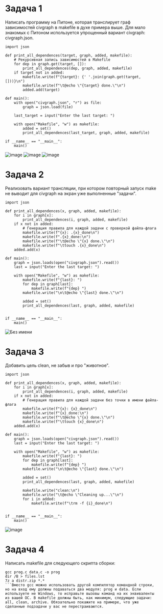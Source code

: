 # Задача 1
Написать программу на Питоне, которая транслирует граф зависимостей civgraph в makefile в духе примера выше. Для мало знакомых с Питоном используется упрощенный вариант civgraph: civgraph.json.
```
import json

def print_all_dependences(target, graph, added, makefile):
    # Рекурсивная запись зависимостей в Makefile
    for dep in graph.get(target, []):
        print_all_dependences(dep, graph, added, makefile)
    if target not in added:
        makefile.write(f"{target}: {' '.join(graph.get(target, []))}\n")
        makefile.write(f"\t@echo \"{target} done.\"\n")
        added.add(target)

def main():
    with open("civgraph.json", "r") as file:
        graph = json.load(file)

    last_target = input("Enter the last target: ")

    with open("Makefile", "w") as makefile:
        added = set()
        print_all_dependences(last_target, graph, added, makefile)

if __name__ == "__main__":
    main()
```

![image](https://github.com/user-attachments/assets/6b91fc88-7d55-457d-948f-89ccb793e63a)
![image](https://github.com/user-attachments/assets/1269f3c3-1735-4436-bac7-6b3acda6fd94)
![image](https://github.com/user-attachments/assets/b55087f6-0e27-46ef-b7e8-4192d92669c7)

# Задача 2
Реализовать вариант трансляции, при котором повторный запуск make не выводит для civgraph на экран уже выполненные "задачи".
```
import json

def print_all_dependences(x, graph, added, makefile):
    for i in graph[x]:
        print_all_dependences(i, graph, added, makefile)
    if x not in added:
        # Генерация правила для каждой задачи с проверкой файла-флага
        makefile.write(f"{x}: .{x}_done\n")
        makefile.write(f".{x}_done:\n")
        makefile.write(f"\t@echo \"{x} done.\"\n")
        makefile.write(f"\ttouch .{x}_done\n")
    added.add(x)

def main():
    graph = json.loads(open("civgraph.json").read())
    last = input("Enter the last target: ")

    with open("Makefile", "w") as makefile:
        makefile.write(f"{last}: ")
        for dep in graph[last]:
            makefile.write(f"{dep} ")
        makefile.write("\n\t@echo \"{last} done.\"\n")

        added = set()
        print_all_dependences(last, graph, added, makefile)


if __name__ == "__main__":
    main()
```

![Без имени](https://github.com/user-attachments/assets/7d746e29-bb9c-4590-bc84-7f595dad2e46)

# Задача 3
Добавить цель clean, не забыв и про "животное".
```
import json

def print_all_dependences(x, graph, added, makefile):
    for i in graph[x]:
        print_all_dependences(i, graph, added, makefile)
    if x not in added:
        # Генерация правила для каждой задачи без точки в имени файла-флага
        makefile.write(f"{x}: {x}_done\n")
        makefile.write(f"{x}_done:\n")
        makefile.write(f"\t@echo \"{x} done.\"\n")
        makefile.write(f"\ttouch {x}_done\n") 
    added.add(x)

def main():
    graph = json.loads(open("civgraph.json").read())
    last = input("Enter the last target: ")

    with open("Makefile", "w") as makefile:
        makefile.write(f"{last}: ")
        for dep in graph[last]:
            makefile.write(f"{dep} ")
        makefile.write("\n\t@echo \"{last} done.\"\n")

        added = set()
        print_all_dependences(last, graph, added, makefile)

        makefile.write("clean:\n")
        makefile.write("\t@echo \"Cleaning up...\"\n")
        for i in added:
            makefile.write(f"\trm -f {i}_done\n")


if __name__ == "__main__":
    main()
```
![image](https://github.com/user-attachments/assets/1b3ae57e-944e-4a1a-83df-9adccc71de13)

# Задача 4
Написать makefile для следующего скрипта сборки:
```
gcc prog.c data.c -o prog
dir /B > files.lst
7z a distr.zip *.*
```Вместо gcc можно использовать другой компилятор командной строки, но на вход ему должны подаваться два модуля: prog и data. Если используете не Windows, то исправьте вызовы команд на их эквиваленты из вашей ОС. В makefile должны быть, как минимум, следующие задачи: all, clean, archive. Обязательно покажите на примере, что уже сделанные подзадачи у вас не перестраиваются.

